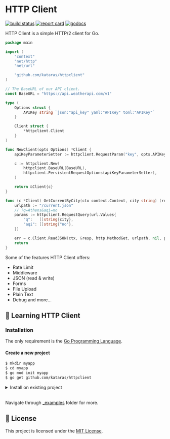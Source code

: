 # HTTP Client

[![build status](https://img.shields.io/github/actions/workflow/status/kataras/httpclient/ci.yml?style=for-the-badge)](https://github.com/kataras/httpclient/actions) [![report card](https://img.shields.io/badge/report%20card-a%2B-ff3333.svg?style=for-the-badge)](https://goreportcard.com/report/github.com/kataras/httpclient) [![godocs](https://img.shields.io/badge/go-%20docs-488AC7.svg?style=for-the-badge)](https://pkg.go.dev/github.com/kataras/httpclient/)

HTTP Client is a simple HTTP/2 client for Go.

```go
package main

import (
	"context"
	"net/http"
	"net/url"

	"github.com/kataras/httpclient"
)

// The BaseURL of our API client.
const BaseURL = "https://api.weatherapi.com/v1"

type (
	Options struct {
		APIKey string `json:"api_key" yaml:"APIKey" toml:"APIKey"`
	}

	Client struct {
		*httpclient.Client
	}
)

func NewClient(opts Options) *Client {
	apiKeyParameterSetter := httpclient.RequestParam("key", opts.APIKey)

	c := httpclient.New(
		httpclient.BaseURL(BaseURL),
		httpclient.PersistentRequestOptions(apiKeyParameterSetter),
	)

	return &Client{c}
}

func (c *Client) GetCurrentByCity(ctx context.Context, city string) (resp Response, err error) {
	urlpath := "/current.json"
	// ?q=Athens&aqi=no
	params := httpclient.RequestQuery(url.Values{
		"q":   []string{city},
		"aqi": []string{"no"},
	})

	err = c.Client.ReadJSON(ctx, &resp, http.MethodGet, urlpath, nil, params)
	return
}

```

Some of the features HTTP Client offers:

* Rate Limit
* Middleware
* JSON (read & write)
* Forms
* File Upload
* Plain Text
* Debug and more...

## 📖 Learning HTTP Client

### Installation

The only requirement is the [Go Programming Language](https://go.dev/dl/).

#### Create a new project

```sh
$ mkdir myapp
$ cd myapp
$ go mod init myapp
$ go get github.com/kataras/httpclient
```

<details><summary>Install on existing project</summary>

```sh
$ cd myapp
$ go get github.com/kataras/httpclient
```

**Run**

```sh
$ go mod tidy
$ go run .
```

</details>

<br/>

Navigate through [_examples](_examples) folder for more.

## 📝 License

This project is licensed under the [MIT License](LICENSE).
